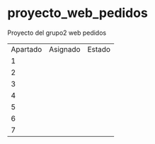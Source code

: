 # proyecto_web_pedidos
Proyecto del grupo2 web pedidos
<table>
  <tr>
    <td>
      Apartado
    </td>
    <td>
      Asignado
    </td>
    <td>
      Estado
    </td>
  </tr>
  <tr>
    <td>
      1
    </td>
  </tr>
  <tr>
	<td>
		2
	</td>
</tr>
<tr>
	<td>
		3
	</td>
</tr>
<tr>
	<td>
		4
	</td>
</tr>
<tr>
	<td>
		5
	</td>
</tr>
<tr>
	<td>
		6
	</td>
</tr>
<tr>
	<td>
		7
	</td>
</tr>
</table>
